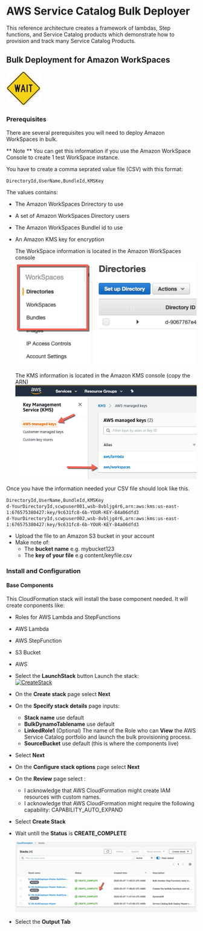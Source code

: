# AWS Service Catalog Bulk Deployer

This reference architecture creates a framework of lambdas, Step functions, and Service Catalog products which demonstrate how to provision and track many Service Catalog Products.

## Bulk Deployment for Amazon WorkSpaces

<img src=images/wait.jpeg width=90>

### Prerequisites

There are several prerequisites you will need to deploy Amazon WorkSpaces in bulk.

** Note ** You can get this information if you use the Amazon WorkSpace Console to create 1 test WorkSpace instance.

You have to create a comma seprated value file (CSV) with this format:

```
DirectoryId,UserName,BundleId,KMSKey
```
The values contains:

- The Amazon WorkSpaces Drirectory to use
- A set of Amazon WorkSpaces Directory users
- The Amazon WorkSpaces Bundlel id to use
- An Amazon KMS key for encryption

  The WorkSpace information is located in the Amazon WorkSpaces console
  <img src=images/workspacescreen.png>

  The KMS information is located in the Amazon KMS console (copy the ARN)
  <img src=images/kms.png>

Once you have the information needed your CSV file should look like this.

```
DirectoryId,UserName,BundleId,KMSKey
d-YourDirectoryId,scwpuser001,wsb-8vbljg4r6,arn:aws:kms:us-east-1:676575380427:key/9c631fc8-6b-YOUR-KEY-84a06dfd3
d-YourDirectoryId,scwpuser002,wsb-8vbljg4r6,arn:aws:kms:us-east-1:676575380427:key/9c631fc8-6b-YOUR-KEY-84a06dfd3
```

- Upload the file to an Amazon S3 bucket in your account
- Make note of:
  - The **bucket name** e.g. mybucket123
  - The **key of your file** e.g content/keyfile.csv



### Install  and Configuration

#### Base Components

This CloudFormation stack will install the base component needed. It will create conponents like:

- Roles for AWS Lambda and StepFunctions
- AWS Lambda
- AWS StepFunction
- S3 Bucket
- AWS 

- Select the **LaunchStack** button
Launch the stack:  
[![CreateStack](https://s3.amazonaws.com/cloudformation-examples/cloudformation-launch-stack.png)](https://console.aws.amazon.com/cloudformation/home?region=us-east-1#/stacks/new?stackName=SC-RA-BulkDeployer-Master&templateURL=https://aws-service-catalog-reference-architectures.s3.amazonaws.com/bulkprovision/bulkmonitor-master-template.json)

- On the **Create stack** page select **Next**
- On the **Specify stack details** page inputs:
  - **Stack name** use default
  - **BulkDynamoTablename** use default
  - **LinkedRole1** (Optional) The name of the Role who can **View** the AWS Service Catalog portfolio and launch the bulk provisioning process.
  - **SourceBucket** use default (this is where the components live)
- Select **Next**
- On the **Configure stack options** page select **Next**
- On the **Review** page select :
  - I acknowledge that AWS CloudFormation might create IAM resources with custom names.
  - I acknowledge that AWS CloudFormation might require the following capability: CAPABILITY_AUTO_EXPAND
- Select **Create Stack**
- Wait untill the **Status** is **CREATE_COMPLETE**

  <img src=images/cswp003.png>

- Select the **Output Tab**

